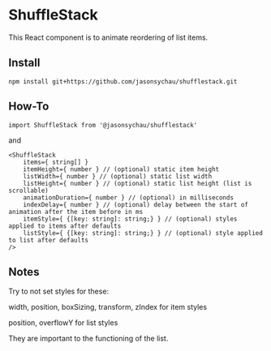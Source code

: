 # ShuffleStack

This React component is to animate reordering of list items.

## Install

```
npm install git+https://github.com/jasonsychau/shufflestack.git
```

## How-To

```
import ShuffleStack from '@jasonsychau/shufflestack'
```

and

```
<ShuffleStack
	items={ string[] }
	itemHeight={ number } // (optional) static item height
	listWidth={ number } // (optional) static list width
	listHeight={ number } // (optional) static list height (list is scrollable)
	animationDuration={ number } // (optional) in milliseconds
	indexDelay={ number } // (optional) delay between the start of animation after the item before in ms
	itemStyle={ {[key: string]: string;} } // (optional) styles applied to items after defaults
	listStyle={ {[key: string]: string;} } // (optional) style applied to list after defaults
/>
```

## Notes

Try to not set styles for these:

width, position, boxSizing, transform, zIndex for item styles

position, overflowY for list styles

They are important to the functioning of the list.
